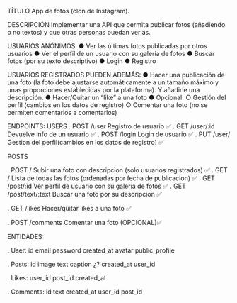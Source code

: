 TÍTULO
App de fotos (clon de Instagram).

DESCRIPCIÓN
Implementar una API que permita publicar fotos (añadiendo o no textos) y que otras
personas puedan verlas.

USUARIOS ANÓNIMOS:
● Ver las últimas fotos publicadas por otros usuarios
● Ver el perfil de un usuario con su galería de fotos
● Buscar fotos (por su texto descriptivo)
● Login
● Registro

USUARIOS REGISTRADOS PUEDEN ADEMÁS:
● Hacer una publicación de una foto (la foto debe ajustarse automáticamente a un
tamaño máximo y unas proporciones establecidas por la plataforma). Y añadirle una
descripción.
● Hacer/Quitar un “like” a una foto
● Opcional:
○ Gestión del perfil (cambios en los datos de registro)
○ Comentar una foto (no se permiten comentarios a comentarios)

ENDPOINTS: 
USERS
. POST /user       Registro de usuario ✅
. GET /user/:id    Devuelve info de un usuario ✅
. POST /login      Login de usuario ✅
. PUT /user/  Gestion del perfil(cambios en los datos de registro) ✅

POSTS

. POST /           Subir una foto con descripcion (solo usuarios registrados) ✅
. GET /            Lista de todas las fotos (ordenadas por fecha de publicacion) ✅
. GET /post/:id    Ver perfil de usuario con su galeria de fotos ✅
. GET /post/text/:text   Buscar una foto por su descripcion ✅

. GET /likes       Hacer/quitar likes a una foto ✅

. POST /comments  Comentar una foto (OPCIONAL)✅


ENTIDADES: 

. User: 
id
email
password
created_at
avatar
public_profile

. Posts: 
id
image
text
caption ¿?
created_at
user_id

. Likes: 
user_id
post_id
created_at

. Comments:
id
text
created_at
user_id
post_id
